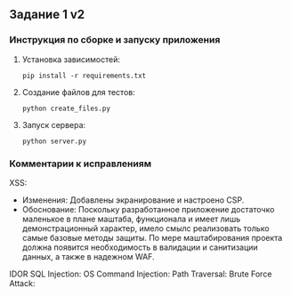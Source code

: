 ## Задание 1 v2

### Инструкция по сборке и запуску приложения
1. Установка зависимостей:

   ```
   pip install -r requirements.txt
   ```

2. Создание файлов для тестов:

   ```
   python create_files.py
   ```
   
3. Запуск сервера:

   ```
   python server.py
   ```
   
### Комментарии к исправлениям
XSS:

- Изменения: Добавлены экранирование и настроено CSP.
- Обоснование: Поскольку разработанное приложение достаточко маленькое в плане маштаба, функционала и имеет лишь демонстрационный характер, имело смылс реализовать только самые базовые методы защиты. По мере маштабирования проекта должна появится необходимость в валидации и санитизации данных, а также в надежном WAF.

IDOR
SQL Injection:
OS Command Injection:
Path Traversal:
Brute Force Attack:
